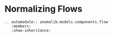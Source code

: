 # Normalizing Flows

```{eval-rst}
.. automodule:: anomalib.models.components.flow
   :members:
   :show-inheritance:
```
